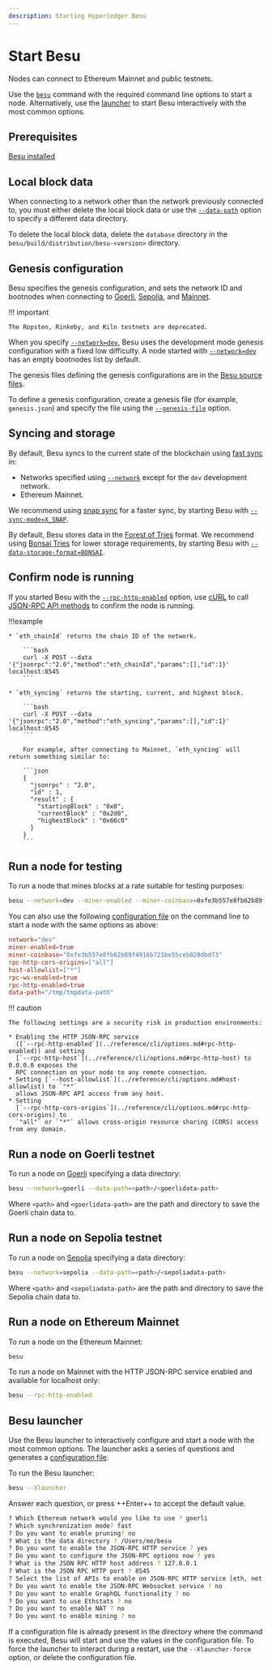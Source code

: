 ```yaml
---
description: Starting Hyperledger Besu
---
```


# Start Besu

Nodes can connect to Ethereum Mainnet and public testnets.

Use the [`besu`](../reference/cli/options.md) command with the required command line options
to start a node. Alternatively, use the [launcher](#besu-launcher) to start Besu interactively
with the most common options.

## Prerequisites

[Besu installed](install/binary-distribution.md)

## Local block data

When connecting to a network other than the network previously connected to, you must either delete
the local block data or use the [`--data-path`](../reference/cli/options.md#data-path) option
to specify a different data directory.

To delete the local block data, delete the `database` directory in the
`besu/build/distribution/besu-<version>` directory.

## Genesis configuration

Besu specifies the genesis configuration, and sets the network ID and bootnodes when connecting to
[Goerli](#run-a-node-on-goerli-testnet), [Sepolia](#run-a-node-on-sepolia-testnet), and
[Mainnet](#run-a-node-on-ethereum-mainnet).

!!! important

    The Ropsten, Rinkeby, and Kiln testnets are deprecated.

When you specify [`--network=dev`](../reference/cli/options.md#network), Besu uses the
development mode genesis configuration with a fixed low difficulty. A node started with
[`--network=dev`](../reference/cli/options.md#network) has an empty bootnodes list by
default.

The genesis files defining the genesis configurations are in the
[Besu source files](https://github.com/hyperledger/besu/tree/master/config/src/main/resources).

To define a genesis configuration, create a genesis file (for example, `genesis.json`) and specify
the file using the [`--genesis-file`](../reference/cli/options.md#genesis-file) option.

## Syncing and storage

By default, Besu syncs to the current state of the blockchain using
[fast sync](../how-to/connect/sync-node.md#fast-synchronization) in:

- Networks specified using [`--network`](../reference/cli/options.md#network) except for the `dev`
  development network.
- Ethereum Mainnet.

We recommend using [snap sync](../how-to/connect/sync-node.md#snap-synchronization) for a faster sync, by starting Besu
with [`--sync-mode=X_SNAP`](../reference/cli/options.md#sync-mode).

By default, Besu stores data in the [Forest of Tries](../concepts/data-storage-formats.md#forest-of-tries) format.
We recommend using [Bonsai Tries](../concepts/data-storage-formats.md#bonsai-tries) for lower storage requirements,
by starting Besu with [`--data-storage-format=BONSAI`](../reference/cli/options.md#data-storage-format).

## Confirm node is running

If you started Besu with the
[`--rpc-http-enabled`](../reference/cli/options.md#rpc-http-enabled) option, use
[cURL](https://curl.haxx.se/) to call [JSON-RPC API methods](../reference/api/index.md) to
confirm the node is running.

!!!example

    * `eth_chainId` returns the chain ID of the network.

        ```bash
        curl -X POST --data '{"jsonrpc":"2.0","method":"eth_chainId","params":[],"id":1}' localhost:8545
        ```

    * `eth_syncing` returns the starting, current, and highest block.

        ```bash
        curl -X POST --data '{"jsonrpc":"2.0","method":"eth_syncing","params":[],"id":1}' localhost:8545
        ```

        For example, after connecting to Mainnet, `eth_syncing` will return something similar to:

        ```json
        {
          "jsonrpc" : "2.0",
          "id" : 1,
          "result" : {
            "startingBlock" : "0x0",
            "currentBlock" : "0x2d0",
            "highestBlock" : "0x66c0"
          }
        }
        ```

## Run a node for testing

To run a node that mines blocks at a rate suitable for testing purposes:

```bash
besu --network=dev --miner-enabled --miner-coinbase=0xfe3b557e8fb62b89f4916b721be55ceb828dbd73 --rpc-http-cors-origins="all" --host-allowlist="*" --rpc-ws-enabled --rpc-http-enabled --data-path=/tmp/tmpDatdir
```

You can also use the following [configuration file](../how-to/configuration-file.md)
on the command line to start a node with the same options as above:

```toml
network="dev"
miner-enabled=true
miner-coinbase="0xfe3b557e8fb62b89f4916b721be55ceb828dbd73"
rpc-http-cors-origins=["all"]
host-allowlist=["*"]
rpc-ws-enabled=true
rpc-http-enabled=true
data-path="/tmp/tmpdata-path"
```

!!! caution

    The following settings are a security risk in production environments:

    * Enabling the HTTP JSON-RPC service
      ([`--rpc-http-enabled`](../reference/cli/options.md#rpc-http-enabled)) and setting
      [`--rpc-http-host`](../reference/cli/options.md#rpc-http-host) to 0.0.0.0 exposes the
      RPC connection on your node to any remote connection.
    * Setting [`--host-allowlist`](../reference/cli/options.md#host-allowlist) to `"*"`
      allows JSON-RPC API access from any host.
    * Setting
      [`--rpc-http-cors-origins`](../reference/cli/options.md#rpc-http-cors-origins) to
      `"all"` or `"*"` allows cross-origin resource sharing (CORS) access from any domain.

## Run a node on Goerli testnet

To run a node on [Goerli](https://github.com/goerli/testnet) specifying a data directory:

```bash
besu --network=goerli --data-path=<path>/<goerlidata-path>
```

Where `<path>` and `<goerlidata-path>` are the path and directory to save the Goerli chain data to.

## Run a node on Sepolia testnet

To run a node on [Sepolia](https://github.com/goerli/sepolia) specifying a data directory:

```bash
besu --network=sepolia --data-path=<path>/<sepoliadata-path>
```

Where `<path>` and `<sepoliadata-path>` are the path and directory to save the Sepolia chain data
to.

## Run a node on Ethereum Mainnet

To run a node on the Ethereum Mainnet:

```bash
besu
```

To run a node on Mainnet with the HTTP JSON-RPC service enabled and available for localhost only:

```bash
besu --rpc-http-enabled
```

## Besu launcher

Use the Besu launcher to interactively configure and start a node with the most common options. The
launcher asks a series of questions and generates a [configuration file](../how-to/configuration-file.md).

To run the Besu launcher:

```bash
besu --Xlauncher
```

Answer each question, or press ++Enter++ to accept the default value.

```bash
? Which Ethereum network would you like to use ? goerli
? Which synchronization mode? fast
? Do you want to enable pruning? no
? What is the data directory ? /Users/me/besu
? Do you want to enable the JSON-RPC HTTP service ? yes
? Do you want to configure the JSON-RPC options now ? yes
? What is the JSON RPC HTTP host address ? 127.0.0.1
? What is the JSON RPC HTTP port ? 8545
? Select the list of APIs to enable on JSON-RPC HTTP service [eth, net, web3]
? Do you want to enable the JSON-RPC Websocket service ? no
? Do you want to enable GraphQL functionality ? no
? Do you want to use Ethstats ? no
? Do you want to enable NAT ? no
? Do you want to enable mining ? no
```

If a configuration file is already present in the directory where the command is executed,
Besu will start and use the values in the configuration file. To force the launcher to interact
during a restart, use the `--Xlauncher-force` option, or delete the configuration
file.
